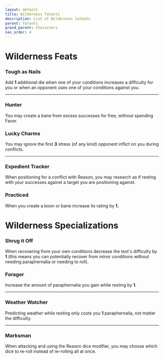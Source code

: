 ```yaml
---
layout: default
title: Wilderness Talents
description: List of Wilderness talents
parent: Talents
grand_parent: Characters
nav_order: 4
---
```


# Wilderness Feats

### Tough as Nails

Add **1** additional die when one of your conditions increases a difficulty for you or when an opponent uses one of your conditions against you.

---

### Hunter

You may create a bane from excess successes for free, without spending Favor.

### Lucky Charms

You may ignore the first **3** stress (of any kind) opponent inflict on you during conflicts.

---

### Expedient Tracker

When positioning for a conflict with Reason, you may research as if resting with your successes against a target you are positioning against.

### Practiced

When you create a boon or bane increase its rating by **1.**



# Wilderness Specializations

### Shrug it Off

When recovering from your own conditions decrease the test's difficulty by **1** (this means you can potentially recover from minor conditions without needing paraphernalia or needing to roll).

### Forager

Increase the amount of paraphernalia you gain while resting by **1.**

---

### Weather Watcher

Predicting weather while resting only costs you **1** paraphernalia, not matter the difficulty.

---

### Marksman

When attacking and using the Reason dice modifier, you may choose which dice to re-roll instead of re-rolling all at once.
